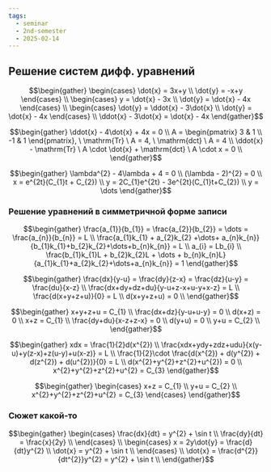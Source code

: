 ```yaml
---
tags:
  - seminar
  - 2nd-semester
  - 2025-02-14
---
```


## Решение систем дифф. уравнений

$$\begin{gather}
\begin{cases}
\dot{x} = 3x+y \\
\dot{y} = -x+y
\end{cases} \\
\begin{cases}
y = \dot{x} - 3x \\
\dot{y} = \dot{x} - 4x
\end{cases} \\
\begin{cases}
\dot{y} = \ddot{x} - 3\dot{x} \\
\dot{y} = \dot{x} - 4x
\end{cases} \\
\ddot{x} - 3\dot{x} = \dot{x} - 4x
\end{gather}$$

$$\begin{gather}
\ddot{x} - 4\dot{x} + 4x = 0 \\
A = \begin{pmatrix}
3 & 1 \\
-1 & 1
\end{pmatrix}, \ \mathrm{Tr} \ A = 4, \ \mathrm{dct} \ A = 4 \\
\ddot{x} - \mathrm{Tr} \ A \cdot \dot{x} + \mathrm{dct} \ A \cdot x = 0 \\
\end{gather}$$

$$\begin{gather}
\lambda^{2} - 4\lambda + 4 = 0 \\
(\lambda - 2)^{2} = 0 \\
x = e^{2t}(C_{1}t + C_{2}) \\
y = 2C_{1}e^{2t} - 3e^{2t}(C_{1}t+C_{2}) \\
y = \dots
\end{gather}$$

### Решение уравнений в симметричной форме записи

$$\begin{gather}
\frac{a_{1}}{b_{1}} = \frac{a_{2}}{b_{2}} = \dots = \frac{a_{n}}{b_{n}} = L \\
\frac{a_{1}k_{1} + a_{2}k_{2} +\dots+ a_{n}k_{n}}{b_{1}k_{1}+b_{2}k_{2}+\dots+b_{n}k_{n}} = L \\
a_{i} = Lb_{i} \\
\frac{b_{1}k_{1}L + b_{2}k_{2}L + \dots + b_{n}k_{n}L}{a_{1}k_{1}+a_{2}k_{2}+\dots+a_{n}k_{n}} = 1
\end{gather}$$

$$\begin{gather}
\frac{dx}{y-u} = \frac{dy}{z-x} = \frac{dz}{u-y} = \frac{du}{x-z} \\
\frac{dx+dy+dz+du}{y-u+z-x+u-y+x-z} = L \\
\frac{d(x+y+z+u)}{0} = L \\
d(x+y+z+u) = 0 \\
\end{gather}$$

$$\begin{gather}
x+y+z+u = C_{1} \\
\frac{dx+dz}{y-u+u-y} = 0 \\
d(x+z) = 0 \\
x+z = C_{1} \\
\frac{dy+du}{x-z+z-x} = 0 \\
d(y+u) = 0 \\
y+u = C_{2} \\
\end{gather}$$

$$\begin{gather}
xdx = \frac{1}{2}d(x^{2}) \\
\frac{xdx+ydy+zdz+udu}{x(y-u)+y(z-x)+z(u-y)+u(x-z)} = L \\
\frac{1}{2}\cdot \frac{d(x^{2}) + d(y^{2}) + d(z^{2}) + d(u^{2})}{0} = L \\
d(x^{2}+y^{2}+z^{2}+u^{2}) = 0 \\
x^{2}+y^{2}+z^{2}+u^{2} = C_{3}
\end{gather}$$

$$\begin{gather}
\begin{cases}
x+z = C_{1} \\
y+u = C_{2} \\
x^{2}+y^{2}+z^{2}+u^{2} = C_{3}
\end{cases}
\end{gather}$$

### Сюжет какой-то

$$\begin{gather}
\begin{cases}
\frac{dx}{dt} = y^{2} + \sin t \\
\frac{dy}{dt} = \frac{x}{2y} \\
\end{cases} \\
\begin{cases}
x = 2y\dot{y} = \frac{d}{dt}y^{2} \\
\dot{x} = y^{2} + \sin t \\
\end{cases} \\
\dot{x} = \frac{d^{2}}{dt^{2}}y^{2} = y^{2} + \sin t \\
\end{gather}$$